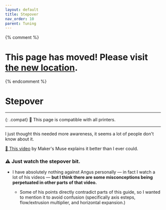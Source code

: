 ```yaml
---
layout: default
title: Stepover
nav_order: 10
parent: Tuning
---
```

{% comment %} 
# This page has moved! Please visit [the new location](https://ellis3dp.com/Print-Tuning-Guide/articles/stepover.html).
{% endcomment %}
# Stepover
---

{: .compat}
:dizzy: This page is compatible with all printers.

---

I just thought this needed more awareness, it seems a lot of people don't know about it. 

[:page_facing_up: This video](https://youtu.be/YPAXeBuq9qU?t=612) by Maker's Muse explains it better than I ever could.

### :warning: **Just watch the stepover bit.**
- I have absolutely nothing against Angus personally — in fact I watch a lot of his videos —  **but I think there are some misconceptions being perpetuated in other parts of that video.**

    - Some of his points directly contradict parts of this guide, so I wanted to mention it to avoid confusion (specifically axis esteps, flow/extrusion multiplier, and horizontal expansion.)

